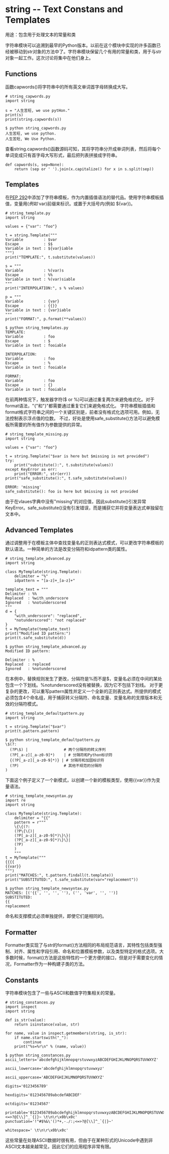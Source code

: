 # string -- Text Constans and Templates
用途：包含用于处理文本的常量和类

字符串模块可以追溯到最早的Python版本。以前在这个模块中实现的许多函数已经被移动到str对象的方法中了。字符串模块保留几个有用的常量和类，用于与str对象一起工作。这次讨论将集中在他们身上。

## Functions
函数capwords()将字符串中的所有英文单词首字母转换成大写。
<pre><code># string_capwords.py
import string

s = "人生苦短, we use pytHon."
print(s)
print(string.capwords(s))</code></pre>
<pre><code>$ python string_capwords.py
人生苦短, we use python.
人生苦短, We Use Python.</code></pre>
查看string.capwords()函数源码可知，其将字符串分开成单词列表，然后将每个单词变成只有首字母大写形式，最后把列表拼接成字符串。
<pre><code>def capwords(s, sep=None):
    return (sep or ' ').join(x.capitalize() for x in s.split(sep))</code></pre>
## Templates
在[PEP 292](https://www.python.org/dev/peps/pep-0292/)中添加了字符串模板，作为内置插值语法的替代品。使用字符串模板插值，变量用$(例如$ var)前缀来标识。或置于大括号内(例如 ${var})。
<pre><code># string_template.py
import string

values = {"var": "foo"}

t = string.Template("""
Variable         : $var
Escape           : $$
Variable in text : ${var}iable
""")
print("TEMPLATE:", t.substitute(values))

s = """
Variable         : %(var)s
Escape           : %%
Variable in text : %(var)siable
"""
print("INTERPOLATION:", s % values)

p = """
Variable         : {var}
Escape           : {{}}
Variable in text : {var}iable
"""
print("FORMAT:", p.format(**values))</code></pre>
<pre><code>$ python string_templates.py
TEMPLATE:
Variable         : foo
Escape           : $
Variable in text : fooiable

INTERPOLATION:
Variable         : foo
Escape           : %
Variable in text : fooiable

FORMAT:
Variable         : foo
Escape           : {}
Variable in text : fooiable</code></pre>
在前两种情况下，触发器字符($ or %)可以通过重复两次来避免格式化。对于format语法，"{"和"}"都需要通过重复它们来避免格式化。
字符串模板插值和format格式字符串之间的一个关键区别是，前者没有格式化选项可用。例如，无法控制表示浮点值的位数。
不过，好处是使用safe_substitute()方法可以避免模板所需要的所有值作为参数提供的异常。
<pre><code># string_template_missing.py
import string

values = {"var": "foo"}

t = string.Template("$var is here but $missing is not provided")
try:
    print("substitute():", t.substitute(values))
except KeyError as err:
    print("ERROR:", str(err))
print("safe_substitute():", t.safe_substitute(values))</code></pre>
<pre><code>ERROR: 'missing'
safe_substitute(): foo is here but $missing is not provided</code></pre>
由于在vlaues字典中没有"missing"的对应值，因此substitute()引发异常KeyError。safe_substitute()没有引发错误，而是捕获它并将变量表达式单独留在文本中。
## Advanced Templates
通过调整用于在模板主体中查找变量名的正则表达式模式，可以更改字符串模板的默认语法。一种简单的方法是改变分隔符和idpattern类的属性。
<pre><code># string_template_advanced.py
import string

class MyTemplate(string.Template):
    delimiter = "%"
    idpattern = "[a-z]+_[a-z]+"

template_text = """
Delimiter : %%
Replaced  : %with_underscore
Ignored   : %notunderscored
"""
d = {
    "with_underscore": "replaced",
    "notunderscored": "not replaced"
}
t = MyTemplate(template_text)
print("Modified ID pattern:")
print(t.safe_substitute(d))</code></pre>
<pre><code>$ python string_template_advanced.py
Modified ID pattern:

Delimiter : %
Replaced  : replaced
Ignored   : %notunderscored</code></pre>
在本例中，替换规则发生了更改，分隔符是%而不是$，变量名必须在中间的某处包含一个下划线。%notunderscored没有被替换，因为它不包括下划线。
对于更复杂的更改，可以重写pattern属性并定义一个全新的正则表达式。所提供的模式必须包含4个命名组，用于捕获转义分隔符、命名变量、变量名称的支撑版本和无效的分隔符模式。
<pre><code># string_template_defaultpattern.py
import string

t = string.Template("$var")
print(t.pattern.pattern)</code></pre>
<pre><code>$ python string_template_defaultpattern.py
\$(?:
  (?P<escaped>\$) |                # 两个分隔符的转义序列
  (?P<named>[_a-z][_a-z0-9]*)    | # 分隔符和Python标识符
  {(?P<braced>[_a-z][_a-z0-9]*)} | # 分隔符和加固标识符
  (?P<invalid>)                    # 其他不规范的分隔符
)</code></pre>
下面这个例子定义了一个新模式，以创建一个新的模板类型，使用{{var}}作为变量语法。
<pre><code># string_template_newsyntax.py
import re
import string

class MyTemplate(string.Template):
    delimiter = "{{"
    pattern = r"""
    \{\{(?:
    (?P<escaped>\{\{)|
    (?P<named>[_a-z][_a-z0-9]*)\}\}|
    (?P<braced>[_a-z][_a-z0-9]*)\}\}|
    (?P<invalid>)
    )
    """
t = MyTemplate("""
{{{{
{{var}}
""")
print("MATCHES:", t.pattern.findall(t.template))
print("SUBSTITUTED:", t.safe_substitute(var="replacement"))</code></pre>
<pre><code>$ python string_template_newsyntax.py
MATCHES: [('{{', '', '', ''), ('', 'var', '', '')]
SUBSTITUTED:
{{
replacement</code></pre>
命名和支撑模式必须单独提供，即使它们是相同的。
## Formatter
Formatter类实现了与str的format()方法相同的布局规范语言，其特性包括类型强制、对齐、属性和字段引用、命名和位置模板参数，以及类型特定的格式选项。大多数时候，format()方法是这些特性的一个更方便的接口，但是对于需要变化的情况，Formatter作为一种构建子类的方法。
## Constants
字符串模块包含了一些与ASCII和数值字符集相关的常量。
<pre><code># string_constances.py
import inspect
import string

def is_str(value):
    return isinstance(value, str)

for name, value in inspect.getmembers(string, is_str):
    if name.startswith("_"):
        continue
    print("%s=%r\n" % (name, value))</code></pre>
<pre><code>$ python string_constances.py
ascii_letters='abcdefghijklmnopqrstuvwxyzABCDEFGHIJKLMNOPQRSTUVWXYZ'

ascii_lowercase='abcdefghijklmnopqrstuvwxyz'

ascii_uppercase='ABCDEFGHIJKLMNOPQRSTUVWXYZ'

digits='0123456789'

hexdigits='0123456789abcdefABCDEF'

octdigits='01234567'

printable='0123456789abcdefghijklmnopqrstuvwxyzABCDEFGHIJKLMNOPQRSTUVWXYZ!"#$%&\'()*+,-./:;<=>?@[\\]^_`{|}~ \t\n\r\x0b\x0c'
punctuation='!"#$%&\'()*+,-./:;<=>?@[\\]^_`{|}~'

whitespace=' \t\n\r\x0b\x0c'</code></pre>
这些常量在处理ASCII数据时很有用，但由于在某种形式的Unicode中遇到非ASCII文本越来越常见，因此它们的应用程序非常有限。


